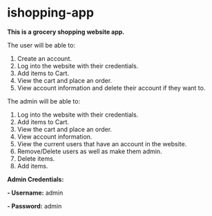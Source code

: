 # ishopping-app

**This is a grocery shopping website app.**

The user will be able to:

1. Create an account.
2. Log into the website with their credentials.
3. Add items to Cart.
4. View the cart and place an order.
5. View account information and delete their account if they want to.

The admin will be able to:

1. Log into the website with their credentials.
2. Add items to Cart.
3. View the cart and place an order.
4. View account information.
5. View the current users that have an account in the website.
6. Remove/Delete users as well as make them admin.
7. Delete items.
8. Add items.

**Admin Credentials:**

**- Username:** admin

**- Password:** admin